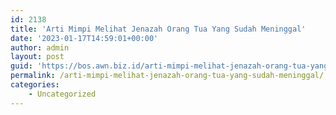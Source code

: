 ```yaml
---
id: 2138
title: 'Arti Mimpi Melihat Jenazah Orang Tua Yang Sudah Meninggal'
date: '2023-01-17T14:59:01+00:00'
author: admin
layout: post
guid: 'https://bos.awn.biz.id/arti-mimpi-melihat-jenazah-orang-tua-yang-sudah-meninggal/'
permalink: /arti-mimpi-melihat-jenazah-orang-tua-yang-sudah-meninggal/
categories:
    - Uncategorized
---
```



